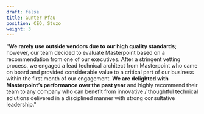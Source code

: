 ```yaml
---
draft: false
title: Gunter Pfau
position: CEO, Stuzo
weight: 3
---
```


"<strong>We rarely use outside vendors due to our high quality standards;</strong> however, our team decided to evaluate Masterpoint based on a recommendation from one of our executives. After a stringent vetting process, we engaged a lead technical architect from Masterpoint who came on board and provided considerable value to a critical part of our business within the first month of our engagement. <strong>We are delighted with Masterpoint’s performance over the past year</strong> and highly recommend their team to any company who can benefit from innovative / thoughtful technical solutions delivered in a disciplined manner with strong consultative leadership."
